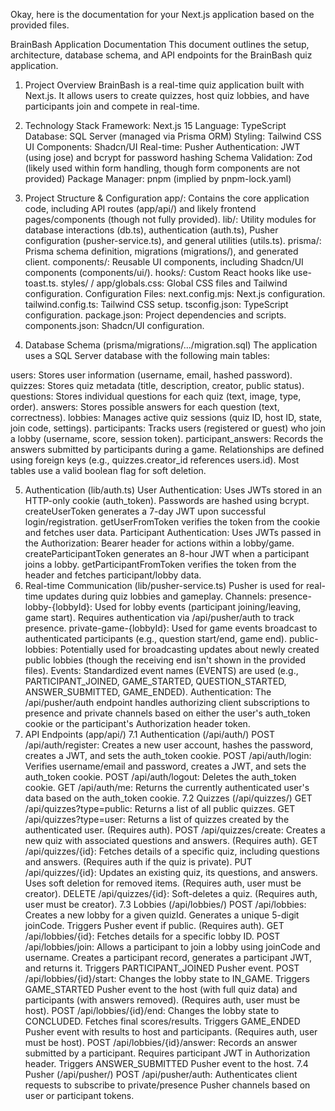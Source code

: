 Okay, here is the documentation for your Next.js application based on the provided files.

BrainBash Application Documentation
This document outlines the setup, architecture, database schema, and API endpoints for the BrainBash quiz application.

1. Project Overview
BrainBash is a real-time quiz application built with Next.js. It allows users to create quizzes, host quiz lobbies, and have participants join and compete in real-time.

2. Technology Stack
Framework: Next.js 15
Language: TypeScript
Database: SQL Server (managed via Prisma ORM)
Styling: Tailwind CSS
UI Components: Shadcn/UI
Real-time: Pusher
Authentication: JWT (using jose) and bcrypt for password hashing
Schema Validation: Zod (likely used within form handling, though form components are not provided)
Package Manager: pnpm (implied by pnpm-lock.yaml)
3. Project Structure & Configuration
app/: Contains the core application code, including API routes (app/api/) and likely frontend pages/components (though not fully provided).
lib/: Utility modules for database interactions (db.ts), authentication (auth.ts), Pusher configuration (pusher-service.ts), and general utilities (utils.ts).
prisma/: Prisma schema definition, migrations (migrations/), and generated client.
components/: Reusable UI components, including Shadcn/UI components (components/ui/).
hooks/: Custom React hooks like use-toast.ts.
styles/ / app/globals.css: Global CSS files and Tailwind configuration.
Configuration Files:
next.config.mjs: Next.js configuration.
tailwind.config.ts: Tailwind CSS setup.
tsconfig.json: TypeScript configuration.
package.json: Project dependencies and scripts.
components.json: Shadcn/UI configuration.
4. Database Schema (prisma/migrations/.../migration.sql)
The application uses a SQL Server database with the following main tables:

users: Stores user information (username, email, hashed password).
quizzes: Stores quiz metadata (title, description, creator, public status).
questions: Stores individual questions for each quiz (text, image, type, order).
answers: Stores possible answers for each question (text, correctness).
lobbies: Manages active quiz sessions (quiz ID, host ID, state, join code, settings).
participants: Tracks users (registered or guest) who join a lobby (username, score, session token).
participant_answers: Records the answers submitted by participants during a game.
Relationships are defined using foreign keys (e.g., quizzes.creator_id references users.id). Most tables use a valid boolean flag for soft deletion.

5. Authentication (lib/auth.ts)
User Authentication: Uses JWTs stored in an HTTP-only cookie (auth_token).
Passwords are hashed using bcrypt.
createUserToken generates a 7-day JWT upon successful login/registration.
getUserFromToken verifies the token from the cookie and fetches user data.
Participant Authentication: Uses JWTs passed in the Authorization: Bearer <token> header for actions within a lobby/game.
createParticipantToken generates an 8-hour JWT when a participant joins a lobby.
getParticipantFromToken verifies the token from the header and fetches participant/lobby data.
6. Real-time Communication (lib/pusher-service.ts)
Pusher is used for real-time updates during quiz lobbies and gameplay.
Channels:
presence-lobby-{lobbyId}: Used for lobby events (participant joining/leaving, game start). Requires authentication via /api/pusher/auth to track presence.
private-game-{lobbyId}: Used for game events broadcast to authenticated participants (e.g., question start/end, game end).
public-lobbies: Potentially used for broadcasting updates about newly created public lobbies (though the receiving end isn't shown in the provided files).
Events: Standardized event names (EVENTS) are used (e.g., PARTICIPANT_JOINED, GAME_STARTED, QUESTION_STARTED, ANSWER_SUBMITTED, GAME_ENDED).
Authentication: The /api/pusher/auth endpoint handles authorizing client subscriptions to presence and private channels based on either the user's auth_token cookie or the participant's Authorization header token.
7. API Endpoints (app/api/)
7.1 Authentication (/api/auth/)
POST /api/auth/register: Creates a new user account, hashes the password, creates a JWT, and sets the auth_token cookie.
POST /api/auth/login: Verifies username/email and password, creates a JWT, and sets the auth_token cookie.
POST /api/auth/logout: Deletes the auth_token cookie.
GET /api/auth/me: Returns the currently authenticated user's data based on the auth_token cookie.
7.2 Quizzes (/api/quizzes/)
GET /api/quizzes?type=public: Returns a list of all public quizzes.
GET /api/quizzes?type=user: Returns a list of quizzes created by the authenticated user. (Requires auth).
POST /api/quizzes/create: Creates a new quiz with associated questions and answers. (Requires auth).
GET /api/quizzes/{id}: Fetches details of a specific quiz, including questions and answers. (Requires auth if the quiz is private).
PUT /api/quizzes/{id}: Updates an existing quiz, its questions, and answers. Uses soft deletion for removed items. (Requires auth, user must be creator).
DELETE /api/quizzes/{id}: Soft-deletes a quiz. (Requires auth, user must be creator).
7.3 Lobbies (/api/lobbies/)
POST /api/lobbies: Creates a new lobby for a given quizId. Generates a unique 5-digit joinCode. Triggers Pusher event if public. (Requires auth).
GET /api/lobbies/{id}: Fetches details for a specific lobby ID.
POST /api/lobbies/join: Allows a participant to join a lobby using joinCode and username. Creates a participant record, generates a participant JWT, and returns it. Triggers PARTICIPANT_JOINED Pusher event.
POST /api/lobbies/{id}/start: Changes the lobby state to IN_GAME. Triggers GAME_STARTED Pusher event to the host (with full quiz data) and participants (with answers removed). (Requires auth, user must be host).
POST /api/lobbies/{id}/end: Changes the lobby state to CONCLUDED. Fetches final scores/results. Triggers GAME_ENDED Pusher event with results to host and participants. (Requires auth, user must be host).
POST /api/lobbies/{id}/answer: Records an answer submitted by a participant. Requires participant JWT in Authorization header. Triggers ANSWER_SUBMITTED Pusher event to the host.
7.4 Pusher (/api/pusher/)
POST /api/pusher/auth: Authenticates client requests to subscribe to private/presence Pusher channels based on user or participant tokens.